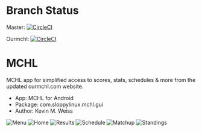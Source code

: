 # Branch Status
Master: [![CircleCI](https://circleci.com/gh/unomar/MCHL.svg?style=svg)](https://circleci.com/gh/unomar/MCHL)

Ourmchl: [![CircleCI](https://circleci.com/gh/unomar/MCHL/tree/ourmchl.svg?style=svg)](https://circleci.com/gh/unomar/MCHL/tree/ourmchl)

# MCHL
MCHL app for simplified access to scores, stats, schedules & more from the updated ourmchl.com website.

- App: MCHL for Android
- Package: com.sloppylinux.mchl.gui
- Author: Kevin M. Weiss

![Menu](/Screenshots/MCHL_menu.png)
![Home](/Screenshots/MCHL_home.png)
![Results](/Screenshots/MCHL_results.png)
![Schedule](/Screenshots/MCHL_schedule.png)
![Matchup](/Screenshots/MCHL_game.png)
![Standings](/Screenshots/MCHL_standings.png)
